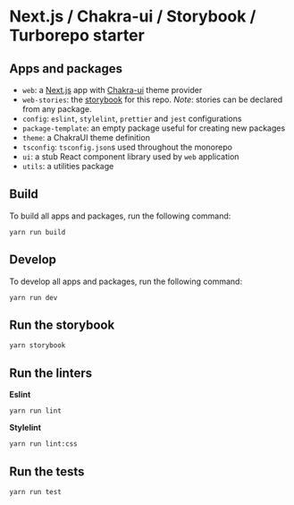# Next.js / Chakra-ui / Storybook / Turborepo starter

## Apps and packages

- `web`: a [Next.js](https://nextjs.org) app with [Chakra-ui](https://chakra-ui.com/) theme provider
- `web-stories`: the [storybook](https://storybook.js.org/) for this repo. _Note_: stories can be declared from any package.
- `config`: `eslint`, `stylelint`, `prettier` and `jest` configurations
- `package-template`: an empty package useful for creating new packages
- `theme`: a ChakraUI theme definition
- `tsconfig`: `tsconfig.json`s used throughout the monorepo
- `ui`: a stub React component library used by `web` application
- `utils`: a utilities package

## Build

To build all apps and packages, run the following command:

```
yarn run build
```

## Develop

To develop all apps and packages, run the following command:

```
yarn run dev
```

## Run the storybook

```
yarn storybook
```

## Run the linters

**Eslint**

```
yarn run lint
```

**Stylelint**

```
yarn run lint:css
```

## Run the tests

```
yarn run test
```
